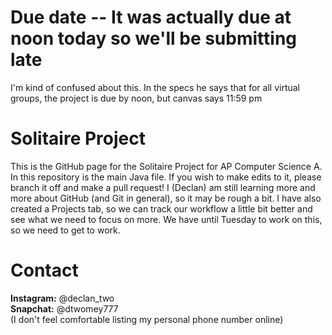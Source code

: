 # Due date -- It was actually due at noon today so we'll be submitting late
I'm kind of confused about this. In the specs he says that for all virtual groups, the project is due by noon,
but canvas says 11:59 pm 

# Solitaire Project
This is the GitHub page for the Solitaire Project for AP Computer Science A.
In this repository is the main Java file. 
If you wish to make edits to it, please branch it off and make a pull request! 
I (Declan) am still learning more and more about GitHub (and Git in general), so it may be rough a bit. 
I have also created a Projects tab, so we can track our workflow a little bit better and see what we need to focus on more. 
We have until Tuesday to work on this, so we need to get to work. 

# Contact
**Instagram:** @declan_two\
**Snapchat:** @dtwomey777\
(I don't feel comfortable listing my personal phone number online)
